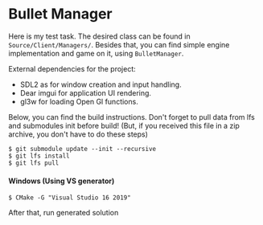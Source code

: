 # Bullet Manager

Here is my test task. The desired class can be found in `Source/Client/Managers/`. Besides that, you can find simple engine implementation and game on it, using `BulletManager`.

External dependencies for the project:
* SDL2 as for window creation and input handling.
* Dear imgui for application UI rendering.
* gl3w for loading Open Gl functions.

Below, you can find the build instructions. Don't forget to pull data from lfs and submodules init before build! (But, if you received this file in a zip archive, you don't have to do these steps)
```
$ git submodule update --init --recursive
$ git lfs install
$ git lfs pull
```

#### Windows (Using VS generator)
```
$ CMake -G "Visual Studio 16 2019"
```
After that, run generated solution
